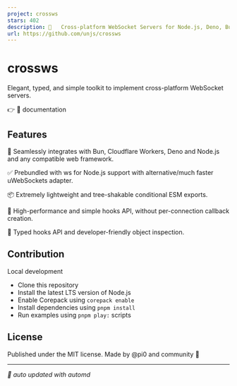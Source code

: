 ```yaml
---
project: crossws
stars: 402
description: 🔌   Cross-platform WebSocket Servers for Node.js, Deno, Bun and Cloudflare Workers.
url: https://github.com/unjs/crossws
---
```


crossws
=======

Elegant, typed, and simple toolkit to implement cross-platform WebSocket servers.

👉 📖 documentation

Features
--------

🧩 Seamlessly integrates with Bun, Cloudflare Workers, Deno and Node.js and any compatible web framework.

✅ Prebundled with ws for Node.js support with alternative/much faster uWebSockets adapter.

📦 Extremely lightweight and tree-shakable conditional ESM exports.

🚀 High-performance and simple hooks API, without per-connection callback creation.

🌟 Typed hooks API and developer-friendly object inspection.

Contribution
------------

Local development

-   Clone this repository
-   Install the latest LTS version of Node.js
-   Enable Corepack using `corepack enable`
-   Install dependencies using `pnpm install`
-   Run examples using `pnpm play:` scripts

License
-------

Published under the MIT license. Made by @pi0 and community 💛  
  

* * *

_🤖 auto updated with automd_
